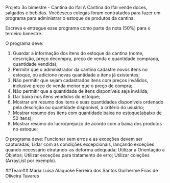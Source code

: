 Projeto 3o bimestre - Cantina do Ifal
A Cantina do Ifal vende doces, salgados e bebidas. Vocêeseus colegas foram contratados para fazer um programa para
administrar o estoque de produtos da cantina.

Escreva e entregue esse programa como parte da nota (50%) para o terceiro bimestre.

O programa deve:
1. Guardar a informação dos itens do estoque da cantina (nome, descrição, preço decompra, preço de venda e
quantidade comprada, quantidade vendida);
2. Permitir que o administrador da cantina cadastre novos itens no estoque, ou adicione novas quantidade a itens já
existentes;
3. Não permitir que sejam cadastrados itens com preços inválidos, inclusive preço de venda menor que o preço de
compra;
4. Não permitir que a quantidade de itens disponíveis seja inválida;
5. Dar baixa nos itens vendidos do estoque;
6. Mostrar um resumo dos itens e suas quantidades disponíveis ordenado pela descrição ou quantidade disponível, a
critério do usuário;
7. Mostrar resumo dos itens com quantidade baixa no estoque(abaixo de 50 itens);
8. Mostrar resumo do lucro/prejuízo de acordo com a baixa dos produtos no estoque;

O programa deve:
Funcionar sem erros e as exceções devem ser capturadas;
Lidar com as condições excepcionais, lançando exceções quando necessário etratando-as deforma adequada;
Utilizar a Orientação a Objetos;
Utilizar exceções para tratamento de erro;
Utilizar coleções (ArrayList por exemplo).

##Team##
Maria Luísa Alaquoke Ferreira dos Santos
Guilherme Frias de Oliveira Tavares
